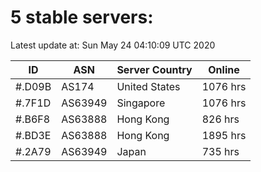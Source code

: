 # 5 stable servers:

Latest update at: Sun May 24 04:10:09 UTC 2020

| ID | ASN | Server Country | Online |
| -- | --- | -------------- | ------ |
| #.D09B | AS174 | United States | 1076 hrs |
| #.7F1D | AS63949 | Singapore | 1076 hrs |
| #.B6F8 | AS63888 | Hong Kong | 826 hrs |
| #.BD3E | AS63888 | Hong Kong | 1895 hrs |
| #.2A79 | AS63949 | Japan | 735 hrs |

